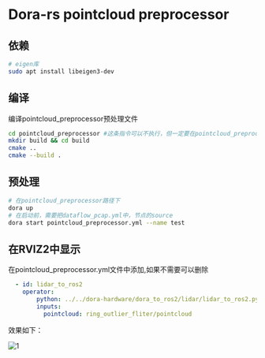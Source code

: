 # Dora-rs pointcloud preprocessor


## 依赖
```bash
# eigen库
sudo apt install libeigen3-dev
```
## 编译
编译pointcloud_preprocessor预处理文件
```bash
cd pointcloud_preprocessor #这条指令可以不执行，但一定要在pointcloud_preprocessor路径下
mkdir build && cd build
cmake ..
cmake --build .
```

## 预处理
```bash
# 在pointcloud_preprocessor路径下
dora up
# 在启动前，需要把dataflow_pcap.yml中，节点的source
dora start pointcloud_preprocessor.yml --name test
```

## 在RVIZ2中显示

在pointcloud_preprocessor.yml文件中添加,如果不需要可以删除

```yaml
  - id: lidar_to_ros2
    operator:
        python: ../../dora-hardware/dora_to_ros2/lidar/lidar_to_ros2.py
        inputs:
          pointcloud: ring_outlier_fliter/pointcloud
```

效果如下：

![1](/home/crp/autoware.universe/localization/pointcloud_preprocessor/figure/1.gif)
